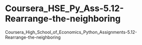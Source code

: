 # Coursera_HSE_Py_Ass-5.12-Rearrange-the-neighboring
Coursera_High_School_of_Economics_Python_Assignments-5.12-Rearrange-the-neighboring
